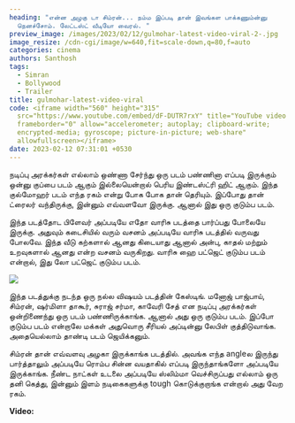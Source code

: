 ```yaml
---
heading: "என்ன அழகு டா சிம்ரன்... நம்ம இப்படி தான் இவங்கள பாக்கணும்ன்னு
  நெனச்சோம். லேட்டஸ்ட் வீடியோ வைரல். "
preview_image: /images/2023/02/12/gulmohar-latest-video-viral-2-.jpg
image_resize: /cdn-cgi/image/w=640,fit=scale-down,q=80,f=auto
categories: cinema
authors: Santhosh
tags:
  - Simran
  - Bollywood
  - Trailer
title: gulmohar-latest-video-viral
code: <iframe width="560" height="315"
  src="https://www.youtube.com/embed/dF-DUTR7rxY" title="YouTube video player"
  frameborder="0" allow="accelerometer; autoplay; clipboard-write;
  encrypted-media; gyroscope; picture-in-picture; web-share"
  allowfullscreen></iframe>
date: 2023-02-12 07:31:01 +0530
---
```

நடிப்பு அரக்கர்கள் எல்லாம் ஒண்ணா சேர்ந்து ஒரு படம் பண்ணினா எப்படி இருக்கும் ஒன்னு குப்பை படம் ஆகும் இல்லையென்றால் பெரிய இண்டஸ்ட்ரி ஹிட் ஆகும். இந்த குல்மோஹர் படம் எந்த ரகம் என்று போக போக தான் தெரியும். இப்போது தான் ட்ரைலர் வந்திருக்கு, இன்னும் எவ்வளவோ இருக்கு. ஆனால் இது ஒரு குடும்ப படம்.

இந்த படத்தோட பிளேவர் அப்படியே எதோ வாரிசு படத்தை பார்ப்பது போலையே இருக்கு. அதுவும் கடைசியில் வரும் வசனம் அப்படியே வாரிசு படத்தில் வருவது போலவே. இந்த வீடு கற்களால் ஆனது கிடையாது ஆனால் அன்பு, காதல் மற்றும் உறவுகளால் ஆனது என்ற வசனம் வருகிறது. வாரிசு ஹை பட்ஜெட் குடும்ப படம் என்றால், இது லோ பட்ஜெட் குடும்ப படம். 



![](/images/2023/02/12/gulmohar-latest-video-viral-1-.jpg)

இந்த படத்துக்கு நடந்த ஒரு நல்ல விஷயம் படத்தின் கேஸ்டிங். மனோஜ் பாஜ்பாய், சிம்ரன், ஷர்மிளா தாகூர், சுராஜ் சர்மா, காவேரி சேத் என நடிப்பு அரக்கர்கள் ஒன்றிணைந்து ஒரு படம் பண்ணிருக்காங்க. ஆனால் அது ஒரு குடும்ப படம். இப்போ குடும்ப படம் என்றாலே மக்கள் அதுவொரு சீரியல் அப்டின்னு லேபிள் குத்திடுவாங்க. அதையெல்லாம் தாண்டி படம் ஜெயிக்கனும்.

சிம்ரன் தான் எவ்வளவு அழகா இருக்காங்க படத்தில். அவங்க எந்த angleல இருந்து பார்த்தாலும் அப்படியே ரொம்ப சின்ன வயதாகில் எப்படி இருந்தாங்களோ அப்படியே இருக்காங்க. நீண்ட நாட்கள் உடலை அப்படியே ஸ்லிம்மா வெச்சிருப்பது எல்லாம் ஒரு தனி கெத்து, இன்னும் இளம் நடிகைகளுக்கு tough கொடுக்குறாங்க என்றால் அது வேற ரகம்.

**V﻿ideo:**